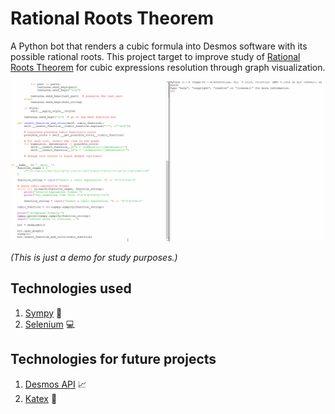 # Rational Roots Theorem
A Python bot that renders a cubic formula into Desmos software with its possible rational roots.
This project target to improve study of [Rational Roots Theorem](https://en.wikipedia.org/wiki/Rational_root_theorem) for cubic expressions resolution through graph visualization.

<p align="center">
  <img alt="DemoGIF" width="800px" src="https://github.com/VLRTroll/rational-root-theorem/blob/master/desmos_bot_demo.gif">
</p>

_(This is just a demo for study purposes.)_

## Technologies used
1. [Sympy](https://docs.sympy.org/latest/index.html) 🐍
1. [Selenium](https://www.selenium.dev/documentation/en/) 💻

## Technologies for future projects
1. [Desmos API](https://www.desmos.com/api/v1.5/docs/index.html) 📈
1. [Katex](https://katex.org/) 🔣

